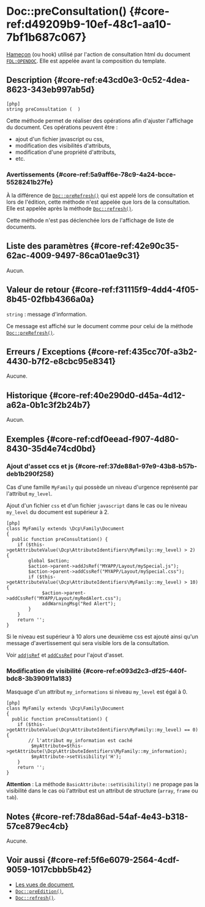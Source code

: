 # Doc::preConsultation() {#core-ref:d49209b9-10ef-48c1-aa10-7bf1b687c067}

<div class="short-description" markdown="1">

[Hameçon][hook] (ou hook) utilisé par l'action de consultation html du document
[`FDL:OPENDOC`][opendoc]. Elle est appelée avant la composition du template.

</div>

## Description {#core-ref:e43cd0e3-0c52-4dea-8623-343eb997ab5d}

    [php]
    string preConsultation (  )

Cette méthode permet de réaliser des opérations afin d'ajuster l'affichage
du document. Ces opérations peuvent être :

*   ajout d'un fichier javascript ou css,
*   modification des visibilités d'attributs,
*   modification d'une propriété d'attributs,
*   etc.

### Avertissements {#core-ref:5a9aff6e-78c9-4a24-bcce-5528241b27fe}

À la différence de [`Doc::preRefresh()`][preRefresh] qui est appelé lors de
consultation et lors de l'édition, cette méthode n'est appelée que lors de la
consultation. Elle est appelée après la méthode [`Doc::refresh()`][docrefresh].

Cette méthode n'est pas déclenchée lors de l'affichage de liste de documents.

## Liste des paramètres {#core-ref:42e90c35-62ac-4009-9497-86ca01ae9c31}

Aucun.

## Valeur de retour {#core-ref:f31115f9-4dd4-4f05-8b45-02fbb4366a0a}

`string` : message d'information.

Ce message est affiché sur le document comme pour celui de la méthode
[`Doc::preRefresh()`][preRefresh].

## Erreurs / Exceptions {#core-ref:435cc70f-a3b2-4430-b7f2-e8cbc95e8341}

Aucune.

## Historique {#core-ref:40e290d0-d45a-4d12-a62a-0b1c3f2b24b7}

Aucun.

## Exemples {#core-ref:cdf0eead-f907-4d80-8430-35d4e74cd0bd}

### Ajout d'asset ccs et js {#core-ref:37de88a1-97e9-43b8-b57b-deb1b290f258}

Cas d'une famille `MyFamily` qui possède un niveau d'urgence représenté par
l'attribut `my_level`.

Ajout d'un fichier `css` et d'un fichier `javascript` dans le cas ou
le niveau `my_level` du document est supérieur à 2.

    [php]
    class MyFamily extends \Dcp\Family\Document
    {
      public function preConsultation() {
        if ($this->getAttributeValue(\Dcp\AttributeIdentifiers\MyFamily::my_level) > 2) {
            global $action;
            $action->parent->addJsRef("MYAPP/Layout/mySpecial.js");
            $action->parent->addCssRef("MYAPP/Layout/mySpecial.css");
            if ($this->getAttributeValue(\Dcp\AttributeIdentifiers\MyFamily::my_level) > 10) {
                 $action->parent->addCssRef("MYAPP/Layout/myRedAlert.css");
                 addWarningMsg("Red Alert");
            }
        }
        return '';
    }

Si le niveau est supérieur à 10 alors une deuxième css est ajouté ainsi qu'un
message d'avertissement qui sera visible lors de la consultation.

Voir [`addjsRef`][addjsref] et [`addCssRef`][addcssref] pour l'ajout d'asset.

### Modification de visibilité {#core-ref:e093d2c3-df25-440f-bdc8-3b390911a183}

Masquage d'un attribut `my_informations` si niveau `my_level` est égal à 0.

    [php]
    class MyFamily extends \Dcp\Family\Document
    {
      public function preConsultation() {
        if ($this->getAttributeValue(\Dcp\AttributeIdentifiers\MyFamily::my_level) == 0) {
            // l'attribut my_information est caché
             $myAttribute=$this->getAttribute(\Dcp\AttributeIdentifiers\MyFamily::my_information);
             $myAttribute->setVisibility('H');
        }
        return '';
    }

**Attention** : La méthode `BasicAttribute::setVisibility()` ne propage pas la
visibilité dans le cas où l'attribut est un attribut de structure (`array`,
`frame` ou `tab`).

## Notes {#core-ref:78da86ad-54af-4e43-b318-57ce879ec4cb}

Aucune.

## Voir aussi {#core-ref:5f6e6079-2564-4cdf-9059-1017cbbb5b42}

*   [Les vues de document][docvue],
*   [`Doc::preEdition()`][preedition],
*   [`Doc::refresh()`][refresh].


<!-- links -->
[hook]:             https://fr.wikipedia.org/wiki/Hook_(informatique)
[opendoc]:          #core-ref:f9e68fa7-01b7-4903-9718-744271d63112
[preRefresh]:       #core-ref:580d6be1-6b6a-439b-abd7-34b26cfaf2e5
[docrefresh]:       #core-ref:0bab02de-50e0-46f2-8bdb-81c62dc86c93
[addjsref]:         #core-ref:b4b041aa-2649-498d-ace7-52131053c7db
[addcssref]:        #core-ref:4bba8a6b-8002-4c0a-8ac7-70d75b31b02b
[preedition]:       #core-ref:e7f56480-a7c2-4719-a0a1-22c47f63c59f
[refresh]:          #core-ref:0bab02de-50e0-46f2-8bdb-81c62dc86c93
[docvue]:           #core-ref:cb3e2b97-ee6d-4cdf-aa25-b2e41d0d3156